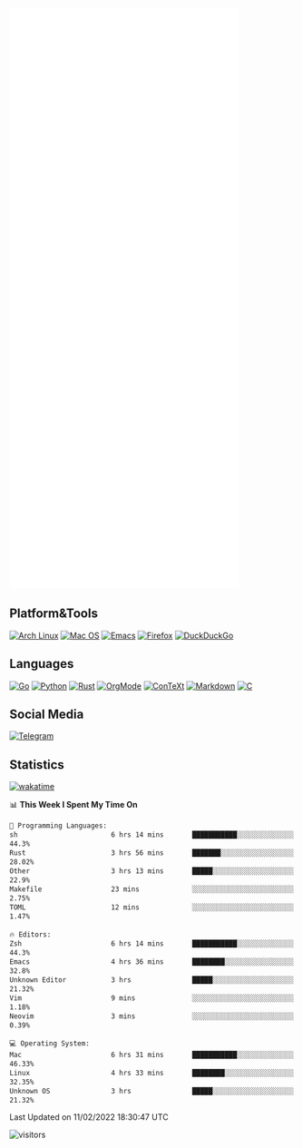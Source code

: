 ![Metrics](https://github.com/SteamedFish/SteamedFish/blob/master/github-metrics.svg)

## Platform&Tools

[![Arch Linux](https://img.shields.io/badge/ArchLinux-1793D1?logo=arch-linux&logoColor=fff&style=flat-square)](https://archlinux.org/)
[![Mac OS](https://img.shields.io/badge/MacOS-000000?style=flat-square&logo=macos&logoColor=F0F0F0)](https://www.apple.com/macos/)
[![Emacs](https://img.shields.io/badge/Emacs-%237F5AB6.svg?&style=flat-square&logo=gnu-emacs&logoColor=white)](https://www.gnu.org/software/emacs/)
[![Firefox](https://img.shields.io/badge/Firefox-FF7139?style=flat-square&logo=Firefox-Browser&logoColor=white)](https://firefox.com/)
[![DuckDuckGo](https://img.shields.io/badge/DuckDuckGo-DE5833?style=flat-square&logo=DuckDuckGo&logoColor=white)](https://duckduckgo.com/)

## Languages

[![Go](https://img.shields.io/badge/Golang-%2300ADD8.svg?style=flat-square&logo=go&logoColor=white)](https://golang.org/)
[![Python](https://img.shields.io/badge/Python-3670A0?style=flat-square&logo=python&logoColor=ffdd54)](https://www.python.org/)
[![Rust](https://img.shields.io/badge/Rust-%23000000.svg?style=flat-square&logo=rust&logoColor=white)](https://www.rust-lang.org/)
[![OrgMode](https://img.shields.io/badge/OrgMode-%23000000.svg?style=flat-square&logo=org&logoColor=white)](https://orgmode.org/)
[![ConTeXt](https://img.shields.io/badge/ConTeXt-%23008080.svg?style=flat-square&logo=latex&logoColor=white)](https://contextgarden.net/)
[![Markdown](https://img.shields.io/badge/MarkDown-%23000000.svg?style=flat-square&logo=markdown&logoColor=white)](https://daringfireball.net/projects/markdown/)
[![C](https://img.shields.io/badge/C-%2300599C.svg?style=flat-square&logo=c&logoColor=white)](https://www.iso.org/standard/74528.html)

## Social Media

[![Telegram](https://img.shields.io/badge/SteamedFish-2CA5E0?style=social&logo=telegram&logoColor=white)](https://t.me/SteamedFish)

## Statistics
[![wakatime](https://wakatime.com/badge/user/168280d6-fcf2-4b4f-ad3a-dc4612f35b38.svg)](https://wakatime.com/@168280d6-fcf2-4b4f-ad3a-dc4612f35b38)

<!--START_SECTION:waka-->
📊 **This Week I Spent My Time On** 

```text
💬 Programming Languages: 
sh                       6 hrs 14 mins       ███████████░░░░░░░░░░░░░░   44.3% 
Rust                     3 hrs 56 mins       ███████░░░░░░░░░░░░░░░░░░   28.02% 
Other                    3 hrs 13 mins       █████░░░░░░░░░░░░░░░░░░░░   22.9% 
Makefile                 23 mins             ░░░░░░░░░░░░░░░░░░░░░░░░░   2.75% 
TOML                     12 mins             ░░░░░░░░░░░░░░░░░░░░░░░░░   1.47%

🔥 Editors: 
Zsh                      6 hrs 14 mins       ███████████░░░░░░░░░░░░░░   44.3% 
Emacs                    4 hrs 36 mins       ████████░░░░░░░░░░░░░░░░░   32.8% 
Unknown Editor           3 hrs               █████░░░░░░░░░░░░░░░░░░░░   21.32% 
Vim                      9 mins              ░░░░░░░░░░░░░░░░░░░░░░░░░   1.18% 
Neovim                   3 mins              ░░░░░░░░░░░░░░░░░░░░░░░░░   0.39%

💻 Operating System: 
Mac                      6 hrs 31 mins       ███████████░░░░░░░░░░░░░░   46.33% 
Linux                    4 hrs 33 mins       ████████░░░░░░░░░░░░░░░░░   32.35% 
Unknown OS               3 hrs               █████░░░░░░░░░░░░░░░░░░░░   21.32%

```


 Last Updated on 11/02/2022 18:30:47 UTC
<!--END_SECTION:waka-->

![visitors](https://visitor-badge.laobi.icu/badge?page_id=SteamedFish.SteamedFish)
